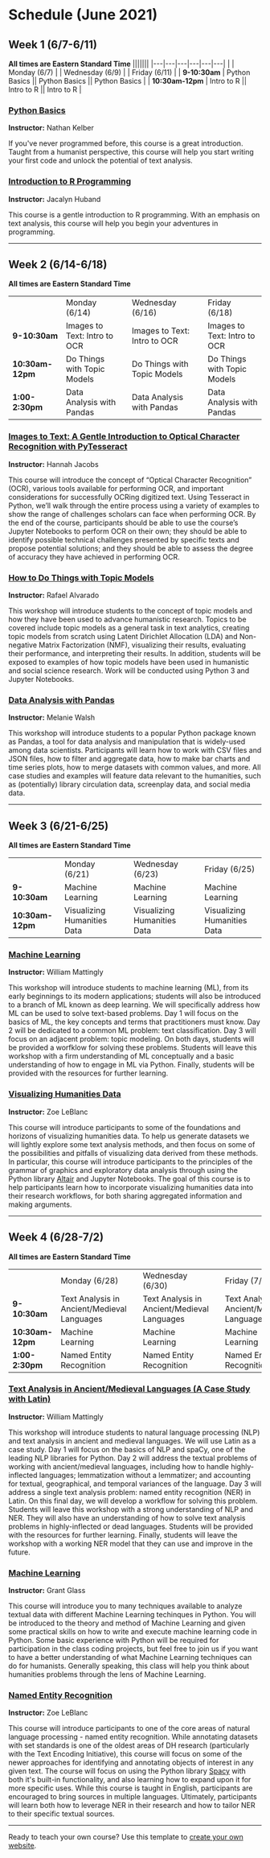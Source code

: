 # Schedule (June 2021)

## Week 1 (6/7-6/11)
**All times are Eastern Standard Time**
|||||||
|---|---|---|---|---|---|
| | Monday (6/7) | | Wednesday (6/9) | | Friday (6/11) |
| **9-10:30am** | Python Basics || Python Basics || Python Basics |
| **10:30am-12pm** | Intro to R || Intro to R || Intro to R |

### [Python Basics](/book/courses/python-basics)
**Instructor:** Nathan Kelber

If you've never programmed before, this course is a great introduction. Taught from a humanist perspective, this course will help you start writing your first code and unlock the potential of text analysis.

### [Introduction to R Programming](/book/courses/intro-to-r)
**Instructor:** Jacalyn Huband

This course is a gentle introduction to R programming.  With an emphasis on text analysis, this course will help you begin your adventures in programming.
___

## Week 2 (6/14-6/18)
**All times are Eastern Standard Time**

|||||||
|---|---|---|---|---|---|
| | Monday (6/14) | | Wednesday (6/16) | | Friday (6/18) |
| **9-10:30am** | Images to Text: Intro to OCR || Images to Text: Intro to OCR || Images to Text: Intro to OCR |
| **10:30am-12pm** | Do Things with Topic Models || Do Things with Topic Models || Do Things with Topic Models |
| **1:00-2:30pm** | Data Analysis with Pandas || Data Analysis with Pandas || Data Analysis with Pandas |

### [Images to Text: A Gentle Introduction to Optical Character Recognition with PyTesseract](/book/courses/ocr)
**Instructor:** Hannah Jacobs

This course will introduce the concept of “Optical Character Recognition” (OCR), various tools available for performing OCR, and important considerations for successfully OCRing digitized text. Using Tesseract in Python, we’ll walk through the entire process using a variety of examples to show the range of challenges scholars can face when performing OCR. By the end of the course, participants should be able to use the course’s Jupyter Notebooks to perform OCR on their own; they should be able to identify possible technical challenges presented by specific texts and propose potential solutions; and they should be able to assess the degree of accuracy they have achieved in performing OCR.

### [How to Do Things with Topic Models](/book/courses/topic-models)
**Instructor:** Rafael Alvarado

This workshop will introduce students to the concept of topic models and how they have been used to advance humanistic research. Topics to be covered include topic models as a general task in text analytics, creating topic models from scratch using Latent Dirichlet Allocation (LDA) and Non-negative Matrix Factorization (NMF), visualizing their results, evaluating their performance, and interpreting their results. In addition, students will be exposed to examples of how topic models have been used in humanistic and social science research. Work will be conducted using Python 3 and Jupyter Notebooks.

### [Data Analysis with Pandas](/book/courses/pandas)
**Instructor:** Melanie Walsh

This workshop will introduce students to a popular Python package known as Pandas, a tool for data analysis and manipulation that is widely-used among data scientists. Participants will learn how to work with CSV files and JSON files, how to filter and aggregate data, how to make bar charts and time series plots, how to merge datasets with common values, and more. All case studies and examples will feature data relevant to the humanities, such as (potentially) library circulation data, screenplay data, and social media data.
___

## Week 3 (6/21-6/25)
**All times are Eastern Standard Time**

|||||||
|---|---|---|---|---|---|
| | Monday (6/21) | | Wednesday (6/23) | | Friday (6/25) |
| **9-10:30am** | Machine Learning | | Machine Learning | | Machine Learning |
| **10:30am-12pm** | Visualizing Humanities Data | | Visualizing Humanities Data | | Visualizing Humanities Data |

### [Machine Learning](/book/courses/machine-learning-william)
**Instructor:** William Mattingly

This workshop will introduce students to machine learning (ML), from its early beginnings to its modern applications; students will also be introduced to a branch of ML known as deep learning. We will specifically address how ML can be used to solve text-based problems. Day 1 will focus on the basics of ML, the key concepts and terms that practitioners must know. Day 2 will be dedicated to a common ML problem: text classification. Day 3 will focus on an adjacent problem: topic modeling. On both days, students will be provided a worfklow for solving these problems. Students will leave this workshop with a firm understanding of ML conceptually and a basic understanding of how to engage in ML via Python. Finally, students will be provided with the resources for further learning.

### [Visualizing Humanities Data](/book/courses/visualizing-humanities-data)
**Instructor:** Zoe LeBlanc

This course will introduce participants to some of the foundations and horizons of visualizing humanities data. To help us generate datasets we will lightly explore some text analysis methods, and then focus on some of the possibilities and pitfalls of visualizing data derived from these methods. In particular, this course will introduce participants to the principles of the grammar of graphics and exploratory data analysis through using the Python library [Altair](https://altair-viz.github.io/) and Jupyter Notebooks. The goal of this course is to help participants learn how to incorporate visualizing humanities data into their research workflows, for both sharing aggregated information and making arguments.

___
## Week 4 (6/28-7/2)
**All times are Eastern Standard Time**

|||||||
|---|---|---|---|---|---|
| | Monday (6/28) | | Wednesday (6/30) | | Friday (7/2) |
| **9-10:30am** | Text Analysis in Ancient/Medieval Languages | | Text Analysis in Ancient/Medieval Languages | | Text Analysis in Ancient/Medieval Languages |
| **10:30am-12pm** | Machine Learning | | Machine Learning | | Machine Learning |
| **1:00-2:30pm** | Named Entity Recognition | | Named Entity Recognition | | Named Entity Recognition |

### [Text Analysis in Ancient/Medieval Languages (A Case Study with Latin)](/book/courses/ancient-medieval)
**Instructor:** William Mattingly

This workshop will introduce students to natural language processing (NLP) and text analysis in ancient and medieval languages. We will use Latin as a case study. Day 1 will focus on the basics of NLP and spaCy, one of the leading NLP libraries for Python. Day 2 will address the textual problems of working with ancient/medieval languages, including how to handle highly-inflected languages; lemmatization without a lemmatizer; and accounting for textual, geographical, and temporal variances of the language. Day 3 will address a single text analysis problem: named entity recognition (NER) in Latin. On this final day, we will develop a workflow for solving this problem. Students will leave this workshop with a strong understanding of NLP and NER. They will also have an understanding of how to solve text analysis problems in highly-inflected or dead languages. Students will be provided with the resources for further learning. Finally, students will leave the workshop with a working NER model that they can use and improve in the future.

### [Machine Learning](/book/courses/machine-learning-grant)
**Instructor:** Grant Glass

This course will introduce you to many techniques available to analyze textual data with different Machine Learning techinques in Python. You will be introduced to the theory and method of Machine Learning and given some practical skills on how to write and execute machine learning code in Python. Some basic experience with Python will be required for participation in the class coding projects, but feel free to join us if you want to have a better understanding of what Machine Learning techniques can do for humanists. Generally speaking, this class will help you think about humanities problems through the lens of Machine Learning.

### [Named Entity Recognition](/book/courses/ner)
**Instructor:** Zoe LeBlanc

This course will introduce participants to one of the core areas of natural language processing - named entity recognition. While annotating datasets with set standards is one of the oldest areas of DH research (particularly with the Text Encoding Initiative), this course will focus on some of the newer approaches for identifying and annotating objects of interest in any given text. The course will focus on using the Python library [Spacy](https://spacy.io/) with both it's built-in functionality, and also learning how to expand upon it for more specific uses. While this course is taught in English, participants are encouraged to bring sources in multiple languages. Ultimately, participants will learn both how to leverage NER in their research and how to tailor NER to their specific textual sources.

___

Ready to teach your own course? Use this template to [create your own website](./create-your-own.md).